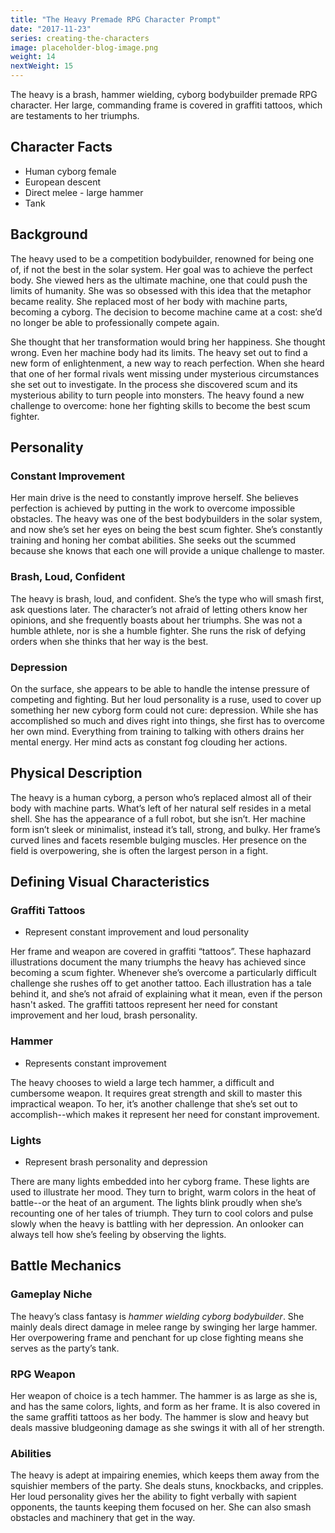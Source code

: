```yaml
---
title: "The Heavy Premade RPG Character Prompt"
date: "2017-11-23"
series: creating-the-characters
image: placeholder-blog-image.png
weight: 14
nextWeight: 15
---
```


The heavy is a brash, hammer wielding, cyborg bodybuilder premade RPG character. Her large, commanding frame is covered in graffiti tattoos, which are testaments to her triumphs.<!--more-->

## Character Facts
- Human cyborg female
- European descent
- Direct melee - large hammer
- Tank

## Background
The heavy used to be a competition bodybuilder, renowned for being one of, if not the best in the solar system. Her goal was to achieve the perfect body. She viewed hers as the ultimate machine, one that could push the limits of humanity. She was so obsessed with this idea that the metaphor became reality. She replaced most of her body with machine parts, becoming a cyborg. The decision to become machine came at a cost: she’d no longer be able to professionally compete again.

She thought that her transformation would bring her happiness. She thought wrong. Even her machine body had its limits. The heavy set out to find a new form of enlightenment, a new way to reach perfection. When she heard that one of her formal rivals went missing under mysterious circumstances she set out to investigate. In the process she discovered scum and its mysterious ability to turn people into monsters. The heavy found a new challenge to overcome: hone her fighting skills to become the best scum fighter.

## Personality

### Constant Improvement
Her main drive is the need to constantly improve herself. She believes perfection is achieved by putting in the work to overcome impossible obstacles. The heavy was one of the best bodybuilders in the solar system, and now she’s set her eyes on being the best scum fighter. She’s constantly training and honing her combat abilities. She seeks out the scummed because she knows that each one will provide a unique challenge to master.

### Brash, Loud, Confident
The heavy is brash, loud, and confident. She’s the type who will smash first, ask questions later. The character’s not afraid of letting others know her opinions, and she frequently boasts about her triumphs. She was not a humble athlete, nor is she a humble fighter.  She runs the risk of defying orders when she thinks that her way is the best.

### Depression
On the surface, she appears to be able to handle the intense pressure of competing and fighting. But her loud personality is a ruse, used to cover up something her new cyborg form could not cure: depression. While she has accomplished so much and dives right into things, she first has to overcome her own mind. Everything from training to talking with others drains her mental energy. Her mind acts as constant fog clouding her actions.

## Physical Description
The heavy is a human cyborg, a person who’s replaced almost all of their body with machine parts. What’s left of her natural self resides in a metal shell. She has the appearance of a full robot, but she isn’t. Her machine form isn’t sleek or minimalist, instead it’s tall, strong, and bulky. Her frame’s curved lines and facets resemble bulging muscles. Her presence on the field is overpowering, she is often the largest person in a fight.

## Defining Visual Characteristics
### Graffiti Tattoos
- Represent constant improvement and loud personality

Her frame and weapon are covered in graffiti “tattoos”. These haphazard illustrations document the many triumphs the heavy has achieved since becoming a scum fighter. Whenever she’s overcome a particularly difficult challenge she rushes off to get another tattoo. Each illustration has a tale behind it, and she’s not afraid of explaining what it mean, even if the person hasn't asked. The graffiti tattoos represent her need for constant improvement and her loud, brash personality.

### Hammer
- Represents constant improvement

The heavy chooses to wield a large tech hammer, a difficult and cumbersome weapon. It requires great strength and skill to master this impractical weapon. To her, it’s another challenge that she’s set out to accomplish--which makes it represent her need for constant improvement.

### Lights
- Represent brash personality and depression

There are many lights embedded into her cyborg frame. These lights are used to illustrate her mood. They turn to bright, warm colors in the heat of battle--or the heat of an argument. The lights blink proudly when she’s recounting one of her tales of triumph. They turn to cool colors and pulse slowly when the heavy is battling with her depression. An onlooker can always tell how she’s feeling by observing the lights.

## Battle Mechanics
### Gameplay Niche
The heavy’s class fantasy is _hammer wielding cyborg bodybuilder_. She mainly deals direct damage in melee range by swinging her large hammer. Her overpowering frame and penchant for up close fighting means she serves as the party’s tank.

### RPG Weapon
Her weapon of choice is a tech hammer. The hammer is as large as she is, and has the same colors, lights, and form as her frame. It is also covered in the same graffiti tattoos as her body. The hammer is slow and heavy but deals massive bludgeoning damage as she swings it with all of her strength.

### Abilities
The heavy is adept at impairing enemies, which keeps them away from the squishier members of the party. She deals stuns, knockbacks, and cripples. Her loud personality gives her the ability to fight verbally with sapient opponents, the taunts keeping them focused on her. She can also smash obstacles and machinery that get in the way.
